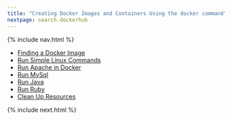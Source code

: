 ```yaml
---
title: "Creating Docker Images and Containers Using the docker command"
nextpage: search.dockerhub
---
```


{% include nav.html %}

- [Finding a Docker Image](search.dockerhub.md)
- [Run Simple Linux Commands](simple.linux.commands.md)
- [Run Apache in Docker](run.apache.md)
- [Run MySql](run.mysql.md)
- [Run Java](run.java.md)
- [Run Ruby](run.ruby.md)
- [Clean Up Resources](cleanup.md)


{% include next.html %}
